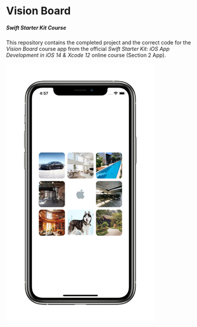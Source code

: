 # Vision Board
##### Swift Starter Kit Course

This repository contains the completed project and the correct code for the *Vision Board* course app from the official *Swift Starter Kit: iOS App Development in iOS 14 & Xcode 12* online course (Section 2 App).

<img src="Project Resources/VisionBoard_AppComplete.png" width="400"/>
